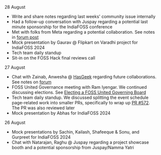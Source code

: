 28 August

* Write and share notes regarding last weeks' community issue internally
* Had a follow-up conversation with Juspay regarding a potential last minute
  sponsorship for the IndiaFOSS conference
* Met with folks from Meta regarding a potential collaboration. See notes in
  [forum post](https://forum.fossunited.org/t/notes-on-partnership-conversations/3392/17)
* Mock presentation by Gaurav @ Flipkart on Varadhi project for IndiaFOSS 2024
* Tech team daily standup
* Sit-in on the FOSS Hack final reviews call

27 August

* Chat with Zainab, Anwesha @ [HasGeek](https://hasgeek.com/) regarding future
  collaborations. See notes on [forum](https://forum.fossunited.org/t/notes-on-partnership-conversations/3392/16)
* FOSS United Governance meeting with Ram Iyengar. We continued discussing
  elections. See [Electing a FOSS United Governing Board](https://forum.fossunited.org/t/electing-a-fossunited-governing-board/3569)
* Tech team daily standup. We discussed splitting the event schedule
  page-related work into smaller PRs, specifically to wrap up
  [PR #572](https://github.com/fossunited/fossunited/pull/572). The PR was
  also reviewed later
* Mock presentation by Abhas for IndiaFOSS 2024

26 August

* Mock presentations by Sachin, Kailash, Shafeeque & Sonu, and Gurpreet for
  IndiaFOSS 2024
* Chat with Natarajan, Raghu @ Juspay regarding a project showcase booth and a
  potential sponsorship from Juspay/Namma Yatri
